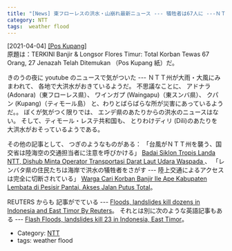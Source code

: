 ```yaml
---
title: "[News] 東フローレスの洪水・山崩れ最新ニュース --- 犠牲者は67人に ---ＮＴＴ州がたいへんだ"
category: NTT
tags:  weather flood
---
```


[2021-04-04] [[Pos Kupang]](https://kupang.tribunnews.com/2021/04/05/terkini-banjir-longsor-flores-timur-total-korban-tewas-67-orang-27-jenazah-telah-ditemukan)  
 原題は：TERKINI Banjir & Longsor Flores
Timur: Total Korban Tewas 67 Orang, 27
Jenazah Telah Ditemukan
（Pos Kupang 紙）だ。

 きのうの夜に youtube のニュースで気がついた ---
ＮＴＴ州が大雨・大風にみまわれて、
各地で大洪水がおきているようだ。
不思議なことに、
アドナラ (Adonara)（東フローレス県）、
ワインガプ (Waingapu)（東スンバ県）、
クパン (Kupang)（ティモール島）
と、わりとばらばらな所が災害にあっているようだ。。
ぼくが気がつく限りでは、
エンデ県のあたりからの洪水のニュースはない。
そして、ティモール・レステ共和国も、
とりわけディリ (Dili)のあたりを
大洪水がおそっているようである。

 その他の記事として、
つぎのようなものがある：
「台風がＮＴＴ州を襲う、国交省は陸海空の交通担当者に注意を呼びかける」
[Badai Siklon Tropis Landa NTT, Dishub Minta Operator Transportasi Darat Laut Udara  Waspada ](https://kupang.tribunnews.com/2021/04/04/badai-siklon-tropis-landa-ntt-dishub-minta-operator-transportasi-darat-laut-udara-waspada)、
「レンバタ県の住民たちは海岸で洪水の犠牲者をさがす ---
陸上交通によるアクセスは完全に切断されている」
[Warga Cari Korban Banjir Ile Ape Kabupaten Lembata di Pesisir Pantai, Akses Jalan Putus Total](https://kupang.tribunnews.com/2021/04/04/warga-cari-korban-banjir-ile-ape-kabupaten-lembata-di-pesisir-pantai-akses-jalan-putus-total)。

 REUTERS からも
記事がでている ---
[Floods, landslides kill dozens in Indonesia and East Timor By Reuters](https://upnewsinfo.com/2021/04/04/floods-landslides-kill-dozens-in-indonesia-and-east-timor-by-reuters/)。
それとは別に次のような英語記事もある ---
[Flash Floods, landslides kill 23 in Indonesia, East Timor](https://thefinancialexpress.com.bd/world/flash-floods-landslides-kill-23-in-indonesia-east-timor-1617523324)。

- Category: [NTT](/categories.html#NTT)
- tags:  weather flood

